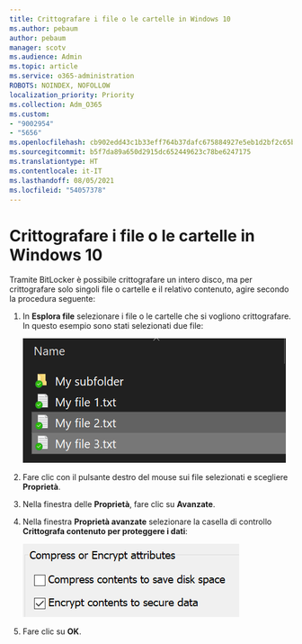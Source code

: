 ```yaml
---
title: Crittografare i file o le cartelle in Windows 10
ms.author: pebaum
author: pebaum
manager: scotv
ms.audience: Admin
ms.topic: article
ms.service: o365-administration
ROBOTS: NOINDEX, NOFOLLOW
localization_priority: Priority
ms.collection: Adm_O365
ms.custom:
- "9002954"
- "5656"
ms.openlocfilehash: cb902edd43c1b33eff764b37dafc675884927e5eb1d2bf2c65bb2e826a822583
ms.sourcegitcommit: b5f7da89a650d2915dc652449623c78be6247175
ms.translationtype: HT
ms.contentlocale: it-IT
ms.lasthandoff: 08/05/2021
ms.locfileid: "54057378"
---
```

# <a name="encrypt-files-or-folder-in-windows-10"></a>Crittografare i file o le cartelle in Windows 10

Tramite BitLocker è possibile crittografare un intero disco, ma per crittografare solo singoli file o cartelle e il relativo contenuto, agire secondo la procedura seguente:

1. In **Esplora file** selezionare i file o le cartelle che si vogliono crittografare. In questo esempio sono stati selezionati due file:

    ![Selezionare i file o le cartelle da crittografare](media/select-for-encrypting.png)

2. Fare clic con il pulsante destro del mouse sui file selezionati e scegliere **Proprietà**.

3. Nella finestra delle **Proprietà**, fare clic su **Avanzate**.

4. Nella finestra **Proprietà avanzate** selezionare la casella di controllo **Crittografa contenuto per proteggere i dati**:

    ![Crittografa contenuto](media/encrypt-contents.png)

5. Fare clic su **OK**.
